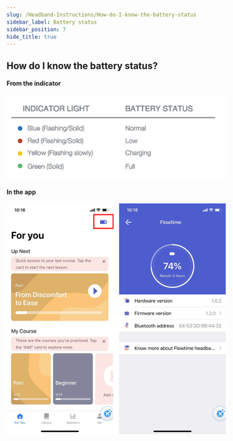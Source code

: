 ```yaml
---
slug: /Headband-Instructions/How-do-I-know-the-battery-status
sidebar_label: Battery status
sidebar_position: 7
hide_title: true
---
```


## How do I know the battery status?

#### From the indicator

![From the indicator](ImagesH/Fromtheindicator.jpg)

#### In the app

![In the app](ImagesH/In_the_app.jpg)

